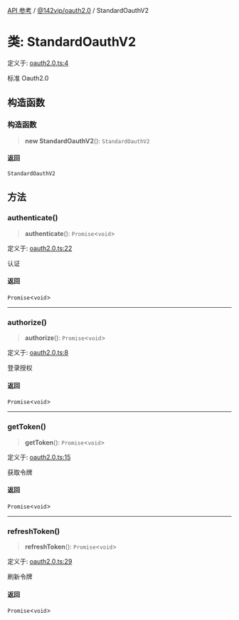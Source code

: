 [API 参考](../wiki/Home) / [@142vip/oauth2.0](../wiki/@142vip.oauth2.0) / StandardOauthV2

# 类: StandardOauthV2

定义于: [oauth2.0.ts:4](https://github.com/142vip/core-x/blob/58a4aca72f73ebc92491a458c9b83754486dc296/packages/oauth/src/oauth2.0.ts#L4)

标准 Oauth2.0

## 构造函数

### 构造函数

> **new StandardOauthV2**(): `StandardOauthV2`

#### 返回

`StandardOauthV2`

## 方法

### authenticate()

> **authenticate**(): `Promise`<`void`>

定义于: [oauth2.0.ts:22](https://github.com/142vip/core-x/blob/58a4aca72f73ebc92491a458c9b83754486dc296/packages/oauth/src/oauth2.0.ts#L22)

认证

#### 返回

`Promise`<`void`>

***

### authorize()

> **authorize**(): `Promise`<`void`>

定义于: [oauth2.0.ts:8](https://github.com/142vip/core-x/blob/58a4aca72f73ebc92491a458c9b83754486dc296/packages/oauth/src/oauth2.0.ts#L8)

登录授权

#### 返回

`Promise`<`void`>

***

### getToken()

> **getToken**(): `Promise`<`void`>

定义于: [oauth2.0.ts:15](https://github.com/142vip/core-x/blob/58a4aca72f73ebc92491a458c9b83754486dc296/packages/oauth/src/oauth2.0.ts#L15)

获取令牌

#### 返回

`Promise`<`void`>

***

### refreshToken()

> **refreshToken**(): `Promise`<`void`>

定义于: [oauth2.0.ts:29](https://github.com/142vip/core-x/blob/58a4aca72f73ebc92491a458c9b83754486dc296/packages/oauth/src/oauth2.0.ts#L29)

刷新令牌

#### 返回

`Promise`<`void`>
